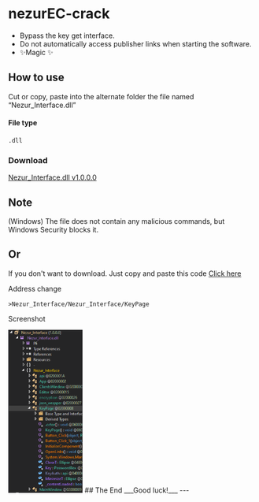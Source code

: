 # nezurEC-crack

- Bypass the key get interface.
- Do not automatically access publisher links when starting the software.
- ✨Magic ✨

## How to use
Cut or copy, paste into the alternate folder the file named “Nezur_Interface.dll”

#### File type
```
.dll
```

### Download
[Nezur_Interface.dll v1.0.0.0](https://github.com/hoanglongryu/nezurEC-crack/raw/refs/heads/main/Nezur_Interface.dll)

## Note
(Windows) The file does not contain any malicious commands, but Windows Security blocks it.

## Or 
If you don't want to download.
Just copy and paste this code
[Click here](https://raw.githubusercontent.com/hoanglongryu/nezurEC-crack/refs/heads/main/KeyPage%4002000008.txt)

Address change
```
>Nezur_Interface/Nezur_Interface/KeyPage
```
Screenshot

<img style="width: 30%; height: 30%;" src="https://raw.githubusercontent.com/hoanglongryu/nezurEC-crack/refs/heads/main/img/ScreenShot_20241231162452.png" alt="">
## The End
___Good luck!___
---
